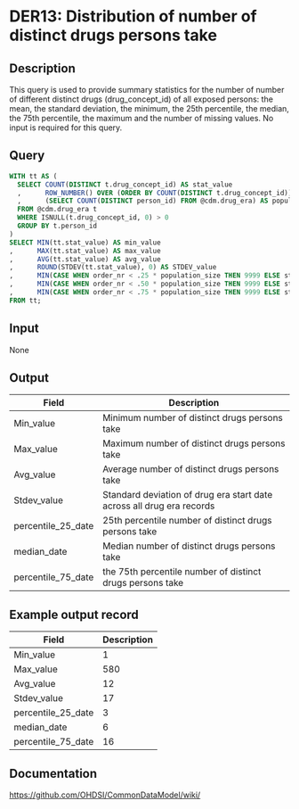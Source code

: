 <!---
Group:drug era
Name:DER13 Distribution of number of distinct drugs persons take
Author:Patrick Ryan
CDM Version: 5.3
-->

# DER13: Distribution of number of distinct drugs persons take

## Description
This query is used to provide summary statistics for the number of number of different distinct drugs (drug_concept_id) of all exposed persons: the mean, the standard deviation, the minimum, the 25th percentile, the median, the 75th percentile, the maximum and the number of missing values. No input is required for this query.

## Query
```sql
WITH tt AS (
  SELECT COUNT(DISTINCT t.drug_concept_id) AS stat_value
  ,      ROW_NUMBER() OVER (ORDER BY COUNT(DISTINCT t.drug_concept_id)) order_nr
  ,      (SELECT COUNT(DISTINCT person_id) FROM @cdm.drug_era) AS population_size
  FROM @cdm.drug_era t
  WHERE ISNULL(t.drug_concept_id, 0) > 0
  GROUP BY t.person_id
)
SELECT MIN(tt.stat_value) AS min_value
,      MAX(tt.stat_value) AS max_value
,      AVG(tt.stat_value) AS avg_value
,      ROUND(STDEV(tt.stat_value), 0) AS STDEV_value
,      MIN(CASE WHEN order_nr < .25 * population_size THEN 9999 ELSE stat_value END) AS percentile_25
,      MIN(CASE WHEN order_nr < .50 * population_size THEN 9999 ELSE stat_value END) AS median_value
,      MIN(CASE WHEN order_nr < .75 * population_size THEN 9999 ELSE stat_value END) AS percentile_75
FROM tt;
```

## Input

None

## Output

|  Field |  Description |
| --- | --- |
| Min_value | Minimum number of distinct drugs persons take |
| Max_value | Maximum number of distinct drugs persons take |
| Avg_value | Average number of distinct drugs persons take |
| Stdev_value | Standard deviation of drug era start date across all drug era records |
| percentile_25_date | 25th percentile number of distinct drugs persons take |
| median_date | Median number of distinct drugs persons take |
| percentile_75_date | the 75th percentile number of distinct drugs persons take |

## Example output record

|  Field |  Description |
| --- | --- |
| Min_value | 1 |
| Max_value | 580 |
| Avg_value | 12 |
| Stdev_value | 17 |
| percentile_25_date | 3 |
| median_date | 6 |
| percentile_75_date | 16 |

## Documentation
https://github.com/OHDSI/CommonDataModel/wiki/
